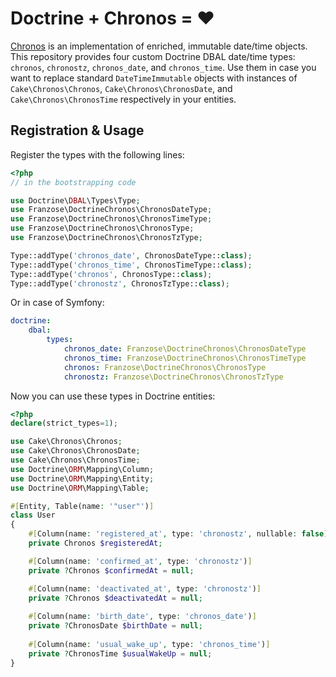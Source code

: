 # Doctrine + Chronos = ❤️
[Chronos](https://github.com/cakephp/chronos) is an implementation of enriched, immutable date/time objects. This repository provides four custom Doctrine DBAL date/time types: `chronos`, `chronostz`, `chronos_date`, and `chronos_time`. Use them in case you want to replace standard `DateTimeImmutable` objects with instances of `Cake\Chronos\Chronos`, `Cake\Chronos\ChronosDate`, and `Cake\Chronos\ChronosTime` respectively in your entities.

## Registration & Usage

Register the types with the following lines:
```php
<?php
// in the bootstrapping code

use Doctrine\DBAL\Types\Type;
use Franzose\DoctrineChronos\ChronosDateType;
use Franzose\DoctrineChronos\ChronosTimeType;
use Franzose\DoctrineChronos\ChronosType;
use Franzose\DoctrineChronos\ChronosTzType;

Type::addType('chronos_date', ChronosDateType::class);
Type::addType('chronos_time', ChronosTimeType::class);
Type::addType('chronos', ChronosType::class);
Type::addType('chronostz', ChronosTzType::class);
```

Or in case of Symfony:
```yaml
doctrine:
    dbal:
        types:
            chronos_date: Franzose\DoctrineChronos\ChronosDateType
            chronos_time: Franzose\DoctrineChronos\ChronosTimeType
            chronos: Franzose\DoctrineChronos\ChronosType
            chronostz: Franzose\DoctrineChronos\ChronosTzType
```

Now you can use these types in Doctrine entities:
```php
<?php
declare(strict_types=1);

use Cake\Chronos\Chronos;
use Cake\Chronos\ChronosDate;
use Cake\Chronos\ChronosTime;
use Doctrine\ORM\Mapping\Column;
use Doctrine\ORM\Mapping\Entity;
use Doctrine\ORM\Mapping\Table;

#[Entity, Table(name: '"user"')]
class User
{
    #[Column(name: 'registered_at', type: 'chronostz', nullable: false)]
    private Chronos $registeredAt;

    #[Column(name: 'confirmed_at', type: 'chronostz')]
    private ?Chronos $confirmedAt = null;

    #[Column(name: 'deactivated_at', type: 'chronostz')]
    private ?Chronos $deactivatedAt = null;
    
    #[Column(name: 'birth_date', type: 'chronos_date')]
    private ?ChronosDate $birthDate = null;
    
    #[Column(name: 'usual_wake_up', type: 'chronos_time')]
    private ?ChronosTime $usualWakeUp = null;
}
```
